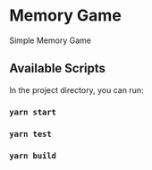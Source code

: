# Memory Game

Simple Memory Game

## Available Scripts

In the project directory, you can run:

### `yarn start`

### `yarn test`

### `yarn build`
